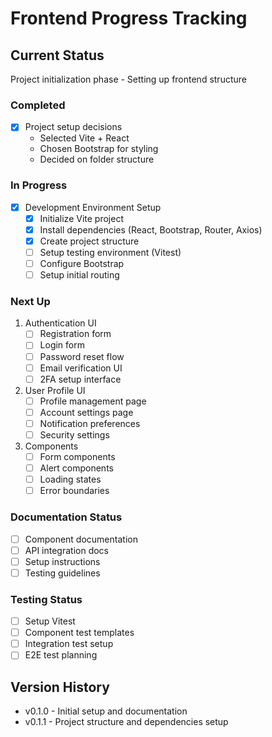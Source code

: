 # Frontend Progress Tracking

## Current Status
Project initialization phase - Setting up frontend structure

### Completed
- [x] Project setup decisions
  - Selected Vite + React
  - Chosen Bootstrap for styling
  - Decided on folder structure

### In Progress
- [x] Development Environment Setup
  - [x] Initialize Vite project
  - [x] Install dependencies (React, Bootstrap, Router, Axios)
  - [x] Create project structure
  - [ ] Setup testing environment (Vitest)
  - [ ] Configure Bootstrap
  - [ ] Setup initial routing

### Next Up
1. Authentication UI
   - [ ] Registration form
   - [ ] Login form
   - [ ] Password reset flow
   - [ ] Email verification UI
   - [ ] 2FA setup interface

2. User Profile UI
   - [ ] Profile management page
   - [ ] Account settings page
   - [ ] Notification preferences
   - [ ] Security settings

3. Components
   - [ ] Form components
   - [ ] Alert components
   - [ ] Loading states
   - [ ] Error boundaries

### Documentation Status
- [ ] Component documentation
- [ ] API integration docs
- [ ] Setup instructions
- [ ] Testing guidelines

### Testing Status
- [ ] Setup Vitest
- [ ] Component test templates
- [ ] Integration test setup
- [ ] E2E test planning

## Version History
- v0.1.0 - Initial setup and documentation
- v0.1.1 - Project structure and dependencies setup 